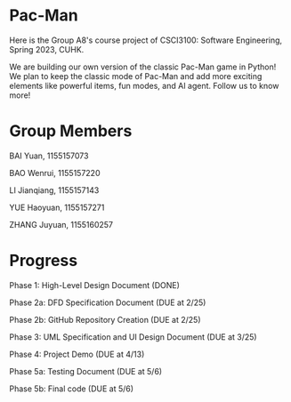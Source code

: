 # Pac-Man
Here is the Group A8's course project of CSCI3100: Software Engineering, Spring 2023, CUHK. 

We are building our own version of the classic Pac-Man game in Python! We plan to keep the classic mode of Pac-Man and add more exciting elements like powerful items, fun modes, and AI agent. Follow us to know more!


# Group Members

BAI Yuan, 1155157073

BAO Wenrui, 1155157220

LI Jianqiang, 1155157143

YUE Haoyuan, 1155157271

ZHANG Juyuan, 1155160257

# Progress
Phase 1: High-Level Design Document    (DONE)

Phase 2a: DFD Specification Document    (DUE at 2/25)

Phase 2b: GitHub Repository Creation    (DUE at 2/25)

Phase 3: UML Specification and UI Design Document    (DUE at 3/25)

Phase 4: Project Demo    (DUE at 4/13)

Phase 5a: Testing Document    (DUE at 5/6)

Phase 5b: Final code    (DUE at 5/6)
